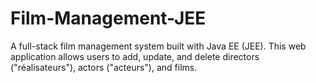 # Film-Management-JEE
A full-stack film management system built with Java EE (JEE). This web application allows users to add, update, and delete directors ("réalisateurs"), actors ("acteurs"), and films.
